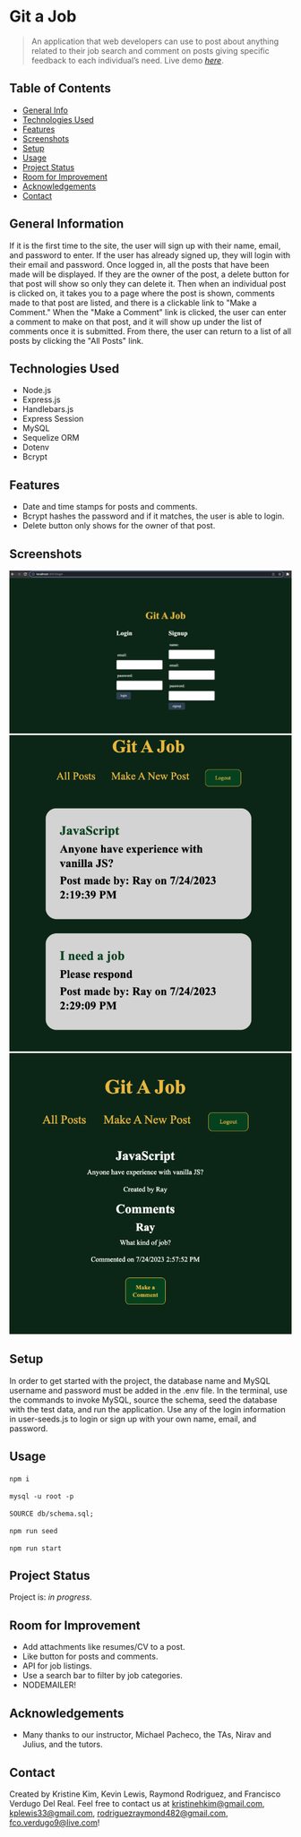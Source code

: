 # Git a Job
> An application that web developers can use to post about anything related to their job search and comment on posts giving specific feedback to each individual’s need.
> Live demo [_here_](https://lit-dawn-72869-0437fa1dd280.herokuapp.com/login). <!-- If you have the project hosted somewhere, include the link here. -->

## Table of Contents
* [General Info](#general-information)
* [Technologies Used](#technologies-used)
* [Features](#features)
* [Screenshots](#screenshots)
* [Setup](#setup)
* [Usage](#usage)
* [Project Status](#project-status)
* [Room for Improvement](#room-for-improvement)
* [Acknowledgements](#acknowledgements)
* [Contact](#contact)
<!-- * [License](#license) -->


## General Information
If it is the first time to the site, the user will sign up with their name, email, and password to enter.  If the user has already signed up, they will login with their email and password.  Once logged in, all the posts that have been made will be displayed.  If they are the owner of the post, a delete button for that post will show so only they can delete it.  Then when an individual post is clicked on, it takes you to a page where the post is shown, comments made to that post are listed, and there is a clickable link to "Make a Comment."  When the "Make a Comment" link is clicked, the user can enter a comment to make on that post, and it will show up under the list of comments once it is submitted.  From there, the user can return to a list of all posts by clicking the "All Posts" link.
<!-- You don't have to answer all the questions - just the ones relevant to your project. -->


## Technologies Used
- Node.js
- Express.js
- Handlebars.js
- Express Session
- MySQL
- Sequelize ORM
- Dotenv
- Bcrypt


## Features
- Date and time stamps for posts and comments.
- Bcrypt hashes the password and if it matches, the user is able to login.
- Delete button only shows for the owner of that post.


## Screenshots
![Example screenshot](./assets/git-a-job.png)
![Example screenshot](./assets/git-a-job2.png)
![Example screenshot](./assets/git-a-job3.png)
<!-- If you have screenshots you'd like to share, include them here. -->


## Setup
In order to get started with the project, the database name and MySQL username and password must be added in the .env file.  In the terminal, use the commands to invoke MySQL, source the schema, seed the database with the test data, and run the application.  Use any of the login information in user-seeds.js to login or sign up with your own name, email, and password.


## Usage

`npm i`

`mysql -u root -p`

`SOURCE db/schema.sql;`

`npm run seed`

`npm run start` 


## Project Status
Project is: _in progress_.


## Room for Improvement
- Add attachments like resumes/CV to a post.
- Like button for posts and comments.
- API for job listings.
- Use a search bar to filter by job categories.
- NODEMAILER!


## Acknowledgements
- Many thanks to our instructor, Michael Pacheco, the TAs, Nirav and Julius, and the tutors.


## Contact
Created by Kristine Kim, Kevin Lewis, Raymond Rodriguez, and Francisco Verdugo Del Real.  Feel free to contact us at kristinehkim@gmail.com, kplewis33@gmail.com, rodriguezraymond482@gmail.com, fco.verdugo9@live.com!


<!-- Optional -->
<!-- ## License -->
<!-- This project is open source and available under the [... License](). -->

<!-- You don't have to include all sections - just the one's relevant to your project -->